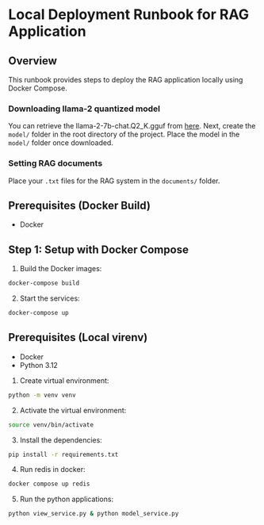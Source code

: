 # Local Deployment Runbook for RAG Application

## Overview

This runbook provides steps to deploy the RAG application locally using Docker Compose.

### Downloading llama-2 quantized model
You can retrieve the llama-2-7b-chat.Q2_K.gguf from [here](https://huggingface.co/TheBloke/Llama-2-7B-Chat-GGUF).
Next, create the `model/` folder in the root directory of the project.
Place the model in the `model/` folder once downloaded.

### Setting RAG documents
Place your `.txt` files for the RAG system in the `documents/` folder.

## Prerequisites (Docker Build)

- Docker

## Step 1: Setup with Docker Compose
1. Build the Docker images:
```bash
docker-compose build
```
2. Start the services:
```bash
docker-compose up
```

## Prerequisites (Local virenv)
- Docker
- Python 3.12

1. Create virtual environment:
```bash
python -m venv venv
```

2. Activate the virtual environment:
```bash
source venv/bin/activate
```

3. Install the dependencies:
```bash
pip install -r requirements.txt
```

4. Run redis in docker:
```bash
docker compose up redis
```

5. Run the python applications:
```bash
python view_service.py & python model_service.py
```
